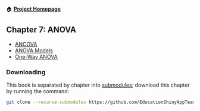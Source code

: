 :house: [**Project Homepage**](https://github.com/EducationShinyAppTeam/BOAST)

## Chapter 7: ANOVA
- [ANCOVA](https://github.com/EducationShinyAppTeam/ANCOVA)
- [ANOVA Models](https://github.com/EducationShinyAppTeam/ANOVA_Models)
- [One-Way ANOVA](https://github.com/EducationShinyAppTeam/OneWay_ANOVA)

### Downloading
This book is separated by chapter into [submodules](https://git-scm.com/book/en/v2/Git-Tools-Submodules); download this chapter by running the command:
```bash
git clone --recurse-submodules https://github.com/EducationShinyAppTeam/07-ANOVA
```
